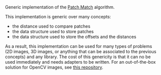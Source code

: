 Generic implementation of the [Patch Match](http://gfx.cs.princeton.edu/gfx/pubs/Barnes_2009_PAR/index.php) algorithm.

This implementation is generic over many concepts:
* the distance used to compare patches
* the data structure used to store patches
* the data structure used to store the offsets and the distances

As a result, this implementation can be used for many types of problems (2D images, 3D images, or anything that can be
associated to the previous concepts) and any library. 
The cost of this genericity is that it can no be used immediately and needs adapters to be written. For an out-of-the-box 
solution for OpenCV images, see [this repository](https://github.com/antoinewdg/patch-match-opencv).
